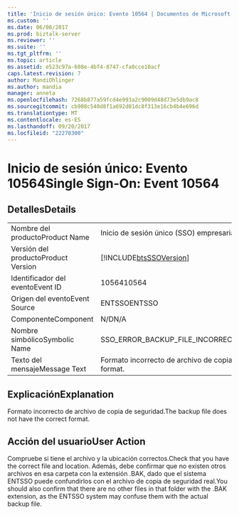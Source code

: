 ```yaml
---
title: 'Inicio de sesión único: Evento 10564 | Documentos de Microsoft'
ms.custom: ''
ms.date: 06/08/2017
ms.prod: biztalk-server
ms.reviewer: ''
ms.suite: ''
ms.tgt_pltfrm: ''
ms.topic: article
ms.assetid: e523c97a-608e-4bf4-8747-cfa0cce10acf
caps.latest.revision: 7
author: MandiOhlinger
ms.author: mandia
manager: anneta
ms.openlocfilehash: 7268b877a59fcd4e993a2c9009d48d73e5db9ac8
ms.sourcegitcommit: cb908c540d8f1a692d01dc8f313e16cb4b4e696d
ms.translationtype: MT
ms.contentlocale: es-ES
ms.lasthandoff: 09/20/2017
ms.locfileid: "22270300"
---
```

# <a name="single-sign-on-event-10564"></a><span data-ttu-id="41cf0-102">Inicio de sesión único: Evento 10564</span><span class="sxs-lookup"><span data-stu-id="41cf0-102">Single Sign-On: Event 10564</span></span>
## <a name="details"></a><span data-ttu-id="41cf0-103">Detalles</span><span class="sxs-lookup"><span data-stu-id="41cf0-103">Details</span></span>  
  
|||  
|-|-|  
|<span data-ttu-id="41cf0-104">Nombre del producto</span><span class="sxs-lookup"><span data-stu-id="41cf0-104">Product Name</span></span>|<span data-ttu-id="41cf0-105">Inicio de sesión único (SSO) empresarial</span><span class="sxs-lookup"><span data-stu-id="41cf0-105">Enterprise Single Sign-On</span></span>|  
|<span data-ttu-id="41cf0-106">Versión del producto</span><span class="sxs-lookup"><span data-stu-id="41cf0-106">Product Version</span></span>|[!INCLUDE[btsSSOVersion](../includes/btsssoversion-md.md)]|  
|<span data-ttu-id="41cf0-107">Identificador del evento</span><span class="sxs-lookup"><span data-stu-id="41cf0-107">Event ID</span></span>|<span data-ttu-id="41cf0-108">10564</span><span class="sxs-lookup"><span data-stu-id="41cf0-108">10564</span></span>|  
|<span data-ttu-id="41cf0-109">Origen del evento</span><span class="sxs-lookup"><span data-stu-id="41cf0-109">Event Source</span></span>|<span data-ttu-id="41cf0-110">ENTSSO</span><span class="sxs-lookup"><span data-stu-id="41cf0-110">ENTSSO</span></span>|  
|<span data-ttu-id="41cf0-111">Componente</span><span class="sxs-lookup"><span data-stu-id="41cf0-111">Component</span></span>|<span data-ttu-id="41cf0-112">N/D</span><span class="sxs-lookup"><span data-stu-id="41cf0-112">N/A</span></span>|  
|<span data-ttu-id="41cf0-113">Nombre simbólico</span><span class="sxs-lookup"><span data-stu-id="41cf0-113">Symbolic Name</span></span>|<span data-ttu-id="41cf0-114">SSO_ERROR_BACKUP_FILE_INCORRECT_FORMAT</span><span class="sxs-lookup"><span data-stu-id="41cf0-114">SSO_ERROR_BACKUP_FILE_INCORRECT_FORMAT</span></span>|  
|<span data-ttu-id="41cf0-115">Texto del mensaje</span><span class="sxs-lookup"><span data-stu-id="41cf0-115">Message Text</span></span>|<span data-ttu-id="41cf0-116">Formato incorrecto de archivo de copia de seguridad.</span><span class="sxs-lookup"><span data-stu-id="41cf0-116">The backup file does not have the correct format.</span></span>|  
  
## <a name="explanation"></a><span data-ttu-id="41cf0-117">Explicación</span><span class="sxs-lookup"><span data-stu-id="41cf0-117">Explanation</span></span>  
 <span data-ttu-id="41cf0-118">Formato incorrecto de archivo de copia de seguridad.</span><span class="sxs-lookup"><span data-stu-id="41cf0-118">The backup file does not have the correct format.</span></span>  
  
## <a name="user-action"></a><span data-ttu-id="41cf0-119">Acción del usuario</span><span class="sxs-lookup"><span data-stu-id="41cf0-119">User Action</span></span>  
 <span data-ttu-id="41cf0-120">Compruebe si tiene el archivo y la ubicación correctos.</span><span class="sxs-lookup"><span data-stu-id="41cf0-120">Check that you have the correct file and location.</span></span> <span data-ttu-id="41cf0-121">Además, debe confirmar que no existen otros archivos en esa carpeta con la extensión .BAK, dado que el sistema ENTSSO puede confundirlos con el archivo de copia de seguridad real.</span><span class="sxs-lookup"><span data-stu-id="41cf0-121">You should also confirm that there are no other files in that folder with the .BAK extension, as the ENTSSO system may confuse them with the actual backup file.</span></span>
